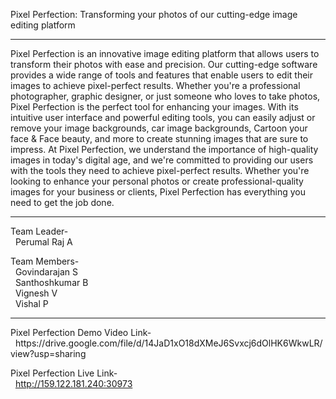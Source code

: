 
Pixel Perfection: Transforming your photos of our cutting-edge image editing platform 
<hr>

Pixel Perfection is an innovative image editing platform that allows users to transform their photos with ease and precision. Our cutting-edge software provides a wide range of tools and features that enable users to edit their images to achieve pixel-perfect results. Whether you're a professional photographer, graphic designer, or just someone who loves to take photos, Pixel Perfection is the perfect tool for enhancing your images. With its intuitive user interface and powerful editing tools, you can easily adjust or remove your image backgrounds, car image backgrounds, Cartoon your face &  Face beauty, and more to create stunning images that are sure to impress. At Pixel Perfection, we understand the importance of high-quality images in today's digital age, and we're committed to providing our users with the tools they need to achieve pixel-perfect results. Whether you're looking to enhance your personal photos or create professional-quality images for your business or clients, Pixel Perfection has everything you need to get the job done.
<hr>

Team Leader-<br>
 &nbsp;&nbsp;Perumal Raj A
 
Team Members-<br>
 &nbsp;&nbsp;Govindarajan S<br>
 &nbsp;&nbsp;Santhoshkumar B<br>
 &nbsp;&nbsp;Vignesh V<br>
 &nbsp;&nbsp;Vishal P<br>
 <hr>
Pixel Perfection Demo Video Link-<br>
&nbsp;&nbsp;https://drive.google.com/file/d/14JaD1xO18dXMeJ6Svxcj6dOlHK6WkwLR/view?usp=sharing

Pixel Perfection Live Link-<br>
&nbsp;&nbsp;http://159.122.181.240:30973

